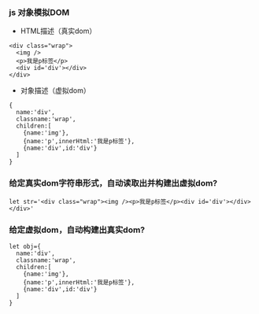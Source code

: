 ### js 对象模拟DOM  

- HTML描述（真实dom） 
```
<div class="wrap">
  <img />
  <p>我是p标签</p>
  <div id='div'></div>
</div>
```

- 对象描述（虚拟dom）
```
{
  name:'div',
  classname:'wrap',
  children:[
    {name:'img'},
    {name:'p',innerHtml:'我是p标签'},
    {name:'div',id:'div'}
  ]
}
```

### 给定真实dom字符串形式，自动读取出并构建出虚拟dom?
```
let str='<div class="wrap"><img /><p>我是p标签</p><div id='div'></div></div>'

```
### 给定虚拟dom，自动构建出真实dom?
```
let obj={
  name:'div',
  classname:'wrap',
  children:[
    {name:'img'},
    {name:'p',innerHtml:'我是p标签'},
    {name:'div',id:'div'}
  ]
}
```